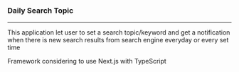 ### Daily Search Topic
---
This application let user to set a search topic/keyword and get a notification when there is new search results from search engine everyday or every set time

Framework considering to use Next.js with TypeScript
